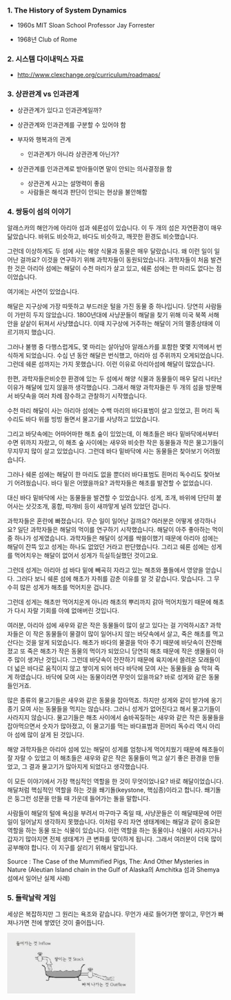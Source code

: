 ### 1. The History of System Dynamics

- 1960s MIT Sloan School Professor Jay Forrester

- 1968년 Club of Rome

### 2. 시스템 다이내믹스 자료

- http://www.clexchange.org/curriculum/roadmaps/

### 3. 상관관계 vs 인과관계

- 상관관계가 있다고 인과관계일까?
- 상관관계와 인과관계를 구분할 수 있어야 함

- 부자와 행복과의 관계
    - 인과관계가 아니라 상관관계 아닌가?

- 상관관계를 인과관계로 받아들이면 말이 안되는 의사결정을 함

    - 상관관계 사고는 설명력이 좋음
    - 사람들은 해석과 판단이 안되는 현상을 불안해함

### 4. 쌍둥이 섬의 이야기

알래스카의 해안가에 아리아 섬과 쉐론섬이 있습니다. 이 두 개의 섬은 자연환경이 매우 닮았습니다. 바위도 비슷하고, 바다도 비슷하고, 깨끗한 환경도 비슷했습니다.

그런데 이상하게도 두 섬에 사는 해양 식물과 동물은 매우 달랐습니다. 왜 이런 일이 일어난 걸까요? 이것을 연구하기 위해 과학자들이 동원되었습니다. 과학자들이 처음 발견한 것은 아리아 섬에는 해달이 수천 마리가 살고 있고, 쉐론 섬에는 한 마리도 없다는 점이었습니다.

여기에는 사연이 있었습니다.

해달은 지구상에 가장 따뜻하고 부드러운 털을 가진 동물 중 하나입니다. 당연히 사람들이 가만히 두지 않았습니다. 1800년대에 사냥꾼들이 해달을 찾기 위해 미국 북쪽 서해안을 샅샅이 뒤져서 사냥했습니다. 이때 지구상에 거주하는 해달이 거의 멸종상태에 이르기까지 했습니다. 

그러나 불행 중 다행스럽게도, 몇 마리는 살아남아 알래스카를 포함한 몇몇 지역에서 번식하게 되었습니다. 수십 년 동안 해달은 번식했고, 아리아 섬 주위까지 오게되었습니다. 그런데 쉐론 섬까지는 가지 못했습니다. 이런 이유로 아리아섬에 해달이 많았습니다.

한편, 과학자들은비슷한 환경에 있는 두 섬에서 해양 식물과 동물들이 매우 달리 나타난 이유가 해달에 있지 않을까 생각했습니다. 그래서 해양 과학자들은 두 개의 섬을 방문해서 바닷속을 여러 차례 잠수하고 관찰하기 시작했습니다.

수천 마리 해달이 사는 아리아 섬에는 수백 마리의 바다표범이 살고 있었고, 흰 머리 독수리도 바다 위를 빙빙 돌면서 물고기를 사냥하고 있었습니다.

그리고 바닷속에는 어마어마한 해초 숲이 있었는데, 이 해초들은 바다 밑바닥에서부터 수면 위까지 자랐고, 이 해초 숲 사이에는 새우와 비슷한 작은 동물들과 작은 물고기들이 무지무지 많이 살고 있었습니다. 그런데 바다 밑바닥에 사는 동물들은 찾아보기 어려웠습니다.

그러나 쉐론 섬에는 해달이 한 마리도 없을 뿐더러 바다표범도 흰머리 독수리도 찾아보기 어려웠습니다. 바다 밑은 어땠을까요? 과학자들은 해초를 발견할 수 없었습니다.

대신 바다 밑바닥에 사는 동물들을 발견할 수 있었습니다. 성게, 조개, 바위에 단단히 붙어사는 삿갓조개, 홍합, 따개비 등이 새까맣게 널려 있었던 겁니다.

과학자들은 혼란에 빠졌습니다. 무슨 일이 일어난 걸까요? 여러분은 어떻게 생각하나요? 일단 과학자들은 해달의 먹이를 연구하기 시작했습니다. 해달이 아주 좋아하는 먹이 중 하나가 성게였습니다. 과학자들은 해달이 성게를 싹쓸이했기 때문에 아리아 섬에는 해달이 잔뜩 있고 성게는 하나도 없었던 거라고 판단했습니다. 그리고 쉐론 섬에는 성게를 먹어치우는 해달이 없어서 성게가 득실득실했던 것이고요.

그런데 성게는 아리아 섬 바다 밑에 빼곡히 자라고 있는 해초와 풀들에서 영양을 얻습니다. 그러다 보니 쉐론 섬에 해초가 자취를 감춘 이유를 알 것 같습니다. 맞습니다. 그 무수히 많은 성게가 해초를 먹어치운 겁니다.

그런데 성게는 해초만 먹어치운게 아니라 해초의 뿌리까지 갉아 먹어치웠기 때문에 해초가 다시 자랄 기회를 아예 없애버린 것입니다.

여러분, 아리아 섬에 새우와 같은 작은 동물들이 많이 살고 있다는 걸 기억하시죠? 과학자들은 이 작은 동물들이 물결이 많이 일어나지 않는 바닷속에서 살고, 죽은 해초를 먹고 산다는 것을 알게 되었습니다. 해초가 바다의 물결을 막아 주기 때문에 바닷속이 잔잔해졌고 또 죽은 해초가 작은 동물의 먹이가 되었으니 당연히 해초 때문에 작은 생물들이 아주 많이 생겨난 것입니다. 그런데 바닷속이 잔잔하기 때문에 육지에서 쓸려온 모래들이 더 넓은 바다로 움직이지 않고 쌓이게 되어 바다 바닥에 모여 사는 동물들을 숨 막혀 죽게 하였습니다. 바닥에 모여 사는 동물이라면 무엇이 있을까요? 바로 성게와 같은 동물들인거죠.

많은 종류의 물고기들은 새우와 같은 동물을 잡아먹죠. 하지만 성게와 같이 받가에 옹기종기 모여 사는 동물들을 먹지는 않습니다. 그러니 성게가 없어진다고 해서 물고기들이 사라지지 않습니다. 물고기들은 해초 사이에서 숨바꼭질하는 새우와 같은 작은 동물들을 잡아먹으면서 숫자가 많아졌고, 이 물고기를 먹는 바다표범과 흰머리 독수리 역시 아리아 섬에 많이 살게 된 것입니다.

해양 과학자들은 아리아 섬에 있는 해달이 성게를 엄청나게 먹어치웠기 때문에 해초들이 잘 자랄 수 있었고 이 해초들은 새우와 같은 작은 동물들이 먹고 살기 좋은 환경을 만들었고, 그 결과 물고기가 많아지게 되었다고 생각했습니다.

이 모든 이야기에서 가장 핵심적인 역할을 한 것이 무엇이었나요? 바로 해달이었습니다. 해달처럼 핵심적인 역할을 하는 것을 쐐기돌(keystone, 핵심종)이라고 합니다. 쐐기돌은 둥그런 성문을 만들 때 가운데 들어가는 돌을 말합니다.

사람들이 해달의 털에 욕심을 부려서 마구마구 죽일 때, 사냥꾼들은 이 해달때문에 어떤 일이 일어날지 생각하지 못했습니다. 이처럼 우리 자연 생태계에는 해달과 같이 중요한 역할을 하는 동물 또는 식물이 있습니다. 이런 역할을 하는 동물이나 식물이 사라지거나 갑자기 많아지면 전체 생태계가 큰 변화를 맞이하게 됩니다. 그래서 여러분이 더욱 많이 공부해야 합니다. 이 지구를 살리기 위해서 말입니다.

Source : The Case of the Mummified Pigs, The: And Other Mysteries in Nature (Aleutian Island chain in the Gulf of Alaska의 Amchitka 섬과 Shemya 섬에서 일어난 실제 사례)

### 5. 들락날락 게임

세상은 복잡하지만 그 원리는 욕조와 같습니다. 무언가 새로 들어가면 쌓이고, 무언가 빠져나가면 전에 쌓였던 것이 줄어듭니다.

<img src="../Img/System_Dynamics_Game_1_CCK_1.jpg">